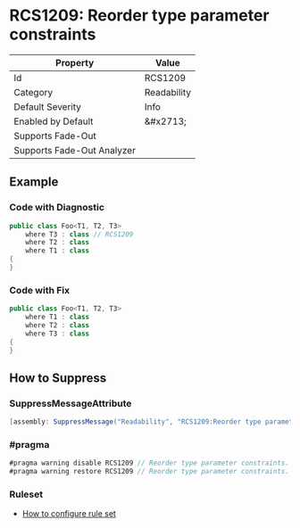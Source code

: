 # RCS1209: Reorder type parameter constraints

| Property | Value |
| -------- | ----- |
| Id | RCS1209 |
| Category | Readability |
| Default Severity | Info |
| Enabled by Default | &\#x2713; |
| Supports Fade\-Out |  |
| Supports Fade\-Out Analyzer |  |

## Example

### Code with Diagnostic

```csharp
public class Foo<T1, T2, T3>
    where T3 : class // RCS1209
    where T2 : class
    where T1 : class
{
}
```

### Code with Fix

```csharp
public class Foo<T1, T2, T3>
    where T1 : class
    where T2 : class
    where T3 : class
{
}
```

## How to Suppress

### SuppressMessageAttribute

```csharp
[assembly: SuppressMessage("Readability", "RCS1209:Reorder type parameter constraints.", Justification = "<Pending>")]
```

### \#pragma

```csharp
#pragma warning disable RCS1209 // Reorder type parameter constraints.
#pragma warning restore RCS1209 // Reorder type parameter constraints.
```

### Ruleset

* [How to configure rule set](../HowToConfigureAnalyzers.md)
